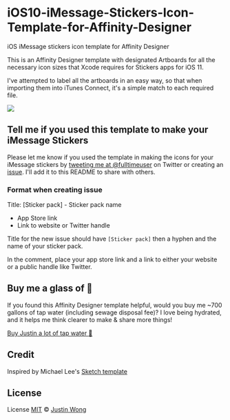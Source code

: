 # iOS10-iMessage-Stickers-Icon-Template-for-Affinity-Designer
 iOS iMessage stickers icon template for Affinity Designer

This is an Affinity Designer template with designated Artboards for all the necessary icon sizes that Xcode requires for Stickers apps for iOS 11.

I've attempted to label all the artboards in an easy way, so that when importing them into iTunes Connect, it's a simple match to each required file. 

![](https://user-images.githubusercontent.com/1584142/35199892-da16ea8c-fed2-11e7-857d-33a3d2becd88.png)

## Tell me if you used this template to make your iMessage Stickers

Please let me know if you used the template in making the icons for your iMessage stickers by [tweeting me at @fulltimeuser](https://twitter.com/fulltimeuser) on Twitter or creating an [issue](https://github.com/wongjustin99/iOS10-iMessage-Stickers-Icon-Template-for-Affinity-Designer/issues/new). I'll add it to this README to share with others. 

### Format when creating issue

Title: [Sticker pack] - Sticker pack name
- App Store link
- Link to website or Twitter handle

Title for the new issue should have `[Sticker pack]` then a hyphen and the name of your sticker pack.

In the comment, place your app store link and a link to either your website or a public handle like Twitter.

## Buy me a glass of :whale:

If you found this Affinity Designer template helpful, would you buy me ~700 gallons of tap water (including sewage disposal fee)? I love being hydrated, and it helps me think clearer to make & share more things!

<a href="paypal.me/wongjustin99/2.00">Buy Justin a lot of tap water :whale:</a>

## Credit

Inspired by Michael Lee's [Sketch template](https://github.com/michaellee/iOS-iMessage-Stickers-Icon-Sketch-Template)

## License
License
[MIT](https://github.com/wongjustin99/iOS10-iMessage-Stickers-Icon-Template-for-Affinity-Designer/blob/master/LICENSE.md) © [Justin Wong](https://twitter.com/fulltimeuser)
